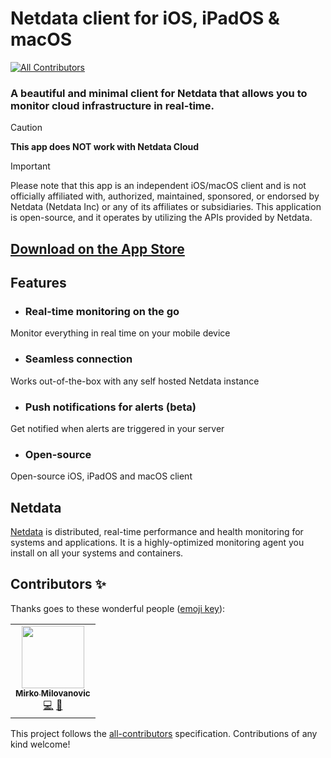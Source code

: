 # Netdata client for iOS, iPadOS & macOS
[![All Contributors](https://img.shields.io/badge/all_contributors-1-orange.svg?style=flat-square)](#contributors-)

### A beautiful and minimal client for Netdata that allows you to monitor cloud infrastructure in real-time.

> [!CAUTION]
> **This app does NOT work with Netdata Cloud**

> [!IMPORTANT]  
> Please note that this app is an independent iOS/macOS client and is not officially affiliated with, authorized, maintained, sponsored, or endorsed by Netdata (Netdata Inc) or any of its affiliates or subsidiaries. This application is open-source, and it operates by utilizing the APIs provided by Netdata.

## [Download on the App Store](https://apps.apple.com/us/app/netdata-server-monitoring/id1525322870)

## Features

- ### Real-time monitoring on the go
Monitor everything in real time on your mobile device

- ### Seamless connection
Works out-of-the-box with any self hosted Netdata instance

- ### Push notifications for alerts (beta)
Get notified when alerts are triggered in your server

- ### Open-source
Open-source iOS, iPadOS and macOS client

## Netdata

[Netdata](https://github.com/netdata/netdata) is distributed, real-time performance and health monitoring for systems and applications. It is a highly-optimized monitoring agent you install on all your systems and containers.

## Contributors ✨

Thanks goes to these wonderful people ([emoji key](https://allcontributors.org/docs/en/emoji-key)):

<!-- ALL-CONTRIBUTORS-LIST:START - Do not remove or modify this section -->
<!-- prettier-ignore-start -->
<!-- markdownlint-disable -->
<table>
  <tr>
    <td align="center"><a href="https://github.com/kobimx"><img src="https://avatars3.githubusercontent.com/u/1266640?v=4" width="100px;" alt=""/><br /><sub><b>Mirko Milovanovic</b></sub></a><br /><a href="https://github.com/arjunkomath/netdata-ios/commits?author=kobimx" title="Code">💻</a> <a href="#design-kobimx" title="Design">🎨</a></td>
  </tr>
</table>

<!-- markdownlint-enable -->
<!-- prettier-ignore-end -->
<!-- ALL-CONTRIBUTORS-LIST:END -->

This project follows the [all-contributors](https://github.com/all-contributors/all-contributors) specification. Contributions of any kind welcome!
